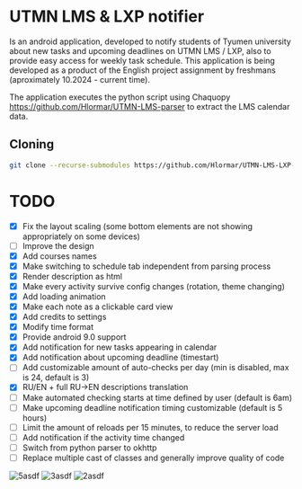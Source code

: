 # UTMN LMS & LXP notifier
Is an android application, developed to notify students of Tyumen university about new tasks and upcoming deadlines on UTMN LMS / LXP, also to provide easy access for weekly task schedule. This application is being developed as a product of the English project assignment by freshmans (aproximately 10.2024 - current time).

The application executes the python script using Chaquopy https://github.com/Hlormar/UTMN-LMS-parser to extract the LMS calendar data.

## Cloning
```bash
git clone --recurse-submodules https://github.com/Hlormar/UTMN-LMS-LXP-Notifier.git
```

# TODO
- [x] Fix the layout scaling (some bottom elements are not showing appropriately on some devices)
- [ ] Improve the design
- [x] Add courses names
- [x] Make switching to schedule tab independent from parsing process
- [x] Render description as html
- [x] Make every activity survive config changes (rotation, theme changing)
- [x] Add loading animation
- [x] Make each note as a clickable card view
- [x] Add credits to settings
- [x] Modify time format
- [x] Provide android 9.0 support
- [x] Add notification for new tasks appearing in calendar
- [x] Add notification about upcoming deadline (timestart)
- [ ] Add customizable amount of auto-checks per day (min is disabled, max is 24, default is 3)
- [x] RU/EN + full RU->EN descriptions translation
- [ ] Make automated checking starts at time defined by user (default is 6am)
- [ ] Make upcoming deadline notification timing customizable (default is 5 hours)
- [ ] Limit the amount of reloads per 15 minutes, to reduce the server load
- [ ] Add notification if the activity time changed
- [ ] Switch from python parser to okhttp
- [ ] Replace multiple cast of classes and generally improve quality of code

![5asdf](https://github.com/user-attachments/assets/2d320ee2-cfe5-4212-aa1b-530a9fcdd24c) ![3asdf](https://github.com/user-attachments/assets/b0275403-b822-4779-b768-120f641d1671) ![2asdf](https://github.com/user-attachments/assets/15619b2b-af85-4fad-b699-715330bf5601)
